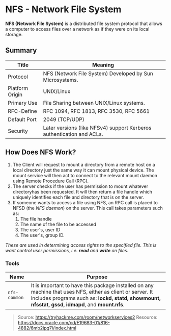 # NFS - Network File System

**NFS (Network File System)** is a distributed file system protocol that allows a computer to access files over a network as if they were on its local storage.

## Summary
|Title|Meaning|
|---|---|
|Protocol|NFS (Network File System) Developed by Sun Microsystems.| 
|Platform Origin|UNIX/Linux|
|Primary Use|File Sharing between UNIX/Linux systems.|
|RFC-Define|RFC 1094, RFC 1813, RFC 3530, RFC 5661|
|Default Port|2049 (TCP/UDP)
|Security|Later versions (like NFSv4) support Kerberos authentication and ACLs.|

## How Does NFS Work?
 1. The Client will request to mount a directory from a remote host on a local directory just the same way it can mount physical device. The mount service will then act to connect to the relevant mount daemon using Remote Procedure Call (RPC).
 2. The server checks if the user has permission to mount whatever directoryhas been requested. It will then return a file handle which uniquely identifies each file and directory that is on the server.
 3. If someone wants to access a file using NFS, an RPC call is placed to NFSD (the *NFS daemon*) on the server. This call takes parameters such as:
    1. The file handle
    2. The name of the file to be accessed
    3. The user's, user ID
    4. The user's, group ID. 

*These are used in determining access rights to the specified file. This is want control user permissions, i.e. **read** and **write** on files.*


### Tools
|Name|Purpose|
|---|---|
|`nfs-common`|It is important to have this package installed on any machine that uses NFS, either as client or server. It includes programs such as: **lockd, statd, showmount, nfsstat, gssd, idmapd**, and **mount.nfs**.|


> Source: https://tryhackme.com/room/networkservices2
> Resource: https://docs.oracle.com/cd/E19683-01/816-4882/6mb2ipq7l/index.html
